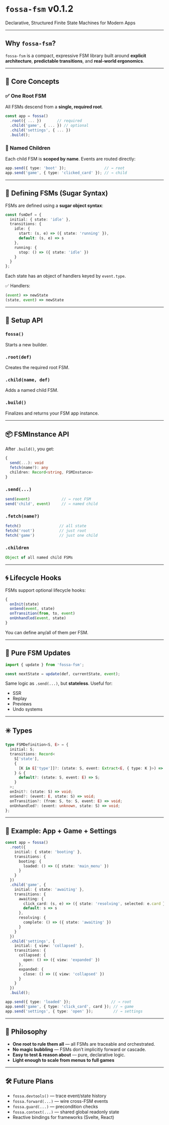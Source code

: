 # `fossa-fsm` v0.1.2
Declarative, Structured Finite State Machines for Modern Apps

---

## Why `fossa-fsm`?

`fossa-fsm` is a compact, expressive FSM library built around **explicit architecture**, **predictable transitions**, and **real-world ergonomics**.

---

## 🔁 Core Concepts

### ✅ One Root FSM

All FSMs descend from a **single, required root**.

```ts
const app = fossa()
  .root({ ... })       // required
  .child('game', { ... }) // optional
  .child('settings', { ... })
  .build();
```

### 🧩 Named Children

Each child FSM is **scoped by name**. Events are routed directly:

```ts
app.send({ type: 'boot' });                 // → root
app.send('game', { type: 'clicked_card' }); // → child
```

---

## 🧠 Defining FSMs (Sugar Syntax)

FSMs are defined using a **sugar object syntax**:

```ts
const fsmDef = {
  initial: { state: 'idle' },
  transitions: {
    idle: {
      start: (s, e) => ({ state: 'running' }),
      default: (s, e) => s
    },
    running: {
      stop: () => ({ state: 'idle' })
    }
  }
};
```

Each state has an object of handlers keyed by `event.type`.

✅ Handlers:

```ts
(event) => newState
(state, event) => newState
```

---

## 🧱 Setup API

### `fossa()`

Starts a new builder.

### `.root(def)`

Creates the required root FSM.

### `.child(name, def)`

Adds a named child FSM.

### `.build()`

Finalizes and returns your FSM app instance.

---

## 📦 FSMInstance API

After `.build()`, you get:

```ts
{
  send(...): void
  fetch(name?): any
  children: Record<string, FSMInstance>
}
```

### `.send(...)`

```ts
send(event)              // → root FSM
send('child', event)     // → named child
```

### `.fetch(name?)`

```ts
fetch()                 // all state
fetch('root')           // just root
fetch('game')           // just one child
```

### `.children`

```ts
Object of all named child FSMs
```

---

## 🌀 Lifecycle Hooks

FSMs support optional lifecycle hooks:

```ts
{
  onInit(state)
  onSend(event, state)
  onTransition(from, to, event)
  onUnhandled(event, state)
}
```

You can define any/all of them per FSM.

---

## 🔄 Pure FSM Updates

```ts
import { update } from 'fossa-fsm';

const nextState = update(def, currentState, event);
```

Same logic as `.send(...)`, but **stateless**. Useful for:

* SSR
* Replay
* Previews
* Undo systems

---

## ✳️ Types

```ts
type FSMDefinition<S, E> = {
  initial: S;
  transitions: Record<
    S['state'],
    {
      [K in E['type']]?: (state: S, event: Extract<E, { type: K }>) => S;
    } & {
      default?: (state: S, event: E) => S;
    }
  >;
  onInit?: (state: S) => void;
  onSend?: (event: E, state: S) => void;
  onTransition?: (from: S, to: S, event: E) => void;
  onUnhandled?: (event: unknown, state: S) => void;
};
```

---

## 🧪 Example: App + Game + Settings

```ts
const app = fossa()
  .root({
    initial: { state: 'booting' },
    transitions: {
      booting: {
        loaded: () => ({ state: 'main_menu' })
      }
    }
  })
  .child('game', {
    initial: { state: 'awaiting' },
    transitions: {
      awaiting: {
        click_card: (s, e) => ({ state: 'resolving', selected: e.card }),
        default: s => s
      },
      resolving: {
        complete: () => ({ state: 'awaiting' })
      }
    }
  })
  .child('settings', {
    initial: { view: 'collapsed' },
    transitions: {
      collapsed: {
        open: () => ({ view: 'expanded' })
      },
      expanded: {
        close: () => ({ view: 'collapsed' })
      }
    }
  })
  .build();
```

```ts
app.send({ type: 'loaded' });                  // → root
app.send('game', { type: 'click_card', card }); // → game
app.send('settings', { type: 'open' });         // → settings
```

---

## 🧠 Philosophy

* **One root to rule them all** — all FSMs are traceable and orchestrated.
* **No magic bubbling** — FSMs don’t implicitly forward or cascade.
* **Easy to test & reason about** — pure, declarative logic.
* **Light enough to scale from menus to full games**

---

## 🛠 Future Plans

* `fossa.devtools()` — trace event/state history
* `fossa.forward(...)` — wire cross-FSM events
* `fossa.guard(...)` — precondition checks
* `fossa.context(...)` — shared global readonly state
* Reactive bindings for frameworks (Svelte, React)
